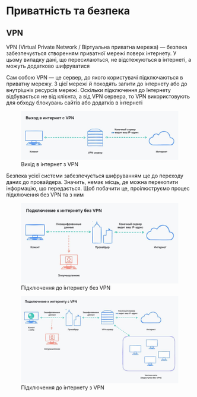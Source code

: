 # Приватність та безпека

## VPN

VPN (Virtual Private Network / Віртуальна приватна мережа) — безпека забезпечується створенням приватної мережі поверх інтернету. У цьому випадку дані, що пересилаються, не відстежуються в інтернеті, а можуть додатково шифруватися

Сам собою VPN — це сервер, до якого користувачі підключаються в приватну мережу. З цієї мережі й походять запити до інтернету або до внутрішніх ресурсів мережі. Оскільки підключення до Інтернету відбувається не від клієнта, а від VPN сервера, то VPN використовують для обходу блокувань сайтів або додатків в інтернеті

<figure>
    <img src="./_images/security-1.jpg" style="width: 700px" />
    <figcaption>Вихід в інтернет з VPN</figcaption>
</figure>

Безпека усієї системи забезпечується шифруванням ще до переходу даних до провайдера. Значить, немає місць, де можна перехопити інформацію, що передається. Щоб побачити це, проілюструємо процес підключення без VPN та з ним

<figure>
    <img src="./_images/security-2.jpg" style="width: 700px" />
    <figcaption>Підключення до інтернету без VPN</figcaption>
</figure>

<figure>
    <img src="./_images/security-3.jpg" style="width: 700px" />
    <figcaption>Підключення до інтернету з VPN</figcaption>
</figure>

